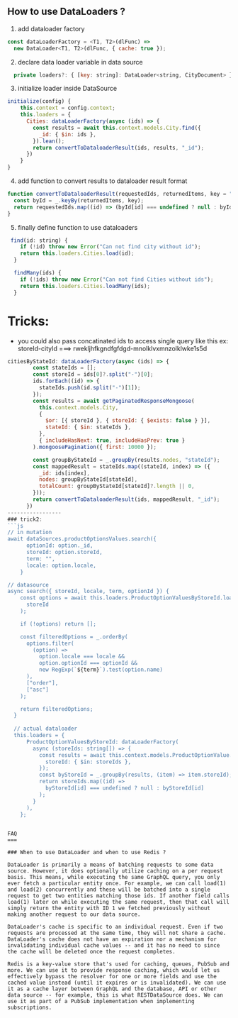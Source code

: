 ## How to use DataLoaders ?

1. add dataloader factory 
```js
const dataLoaderFactory = <T1, T2>(dlFunc) =>
  new DataLoader<T1, T2>(dlFunc, { cache: true });

```

2. declare data loader variable in data source 
```js
  private loaders?: { [key: string]: DataLoader<string, CityDocument> };

```
3. initialize loader inside DataSource
```js
initialize(config) {
    this.context = config.context;
    this.loaders = {
      Cities: dataLoaderFactory(async (ids) => {
        const results = await this.context.models.City.find({
          _id: { $in: ids },
        }).lean();
        return convertToDataloaderResult(ids, results, "_id");
      })
    }
}
```

4. add function to convert results to dataloader result format
```js
function convertToDataloaderResult(requestedIds, returnedItems, key = "id") {
  const byId = _.keyBy(returnedItems, key);
  return requestedIds.map((id) => (byId[id] === undefined ? null : byId[id]));
}
```

5. finally define function to use dataloaders
```js
 find(id: string) {
    if (!id) throw new Error("Can not find city without id");
    return this.loaders.Cities.load(id);
  }

  findMany(ids) {
    if (!ids) throw new Error("Can not find Cities without ids");
    return this.loaders.Cities.loadMany(ids);
  }
```

Tricks: 
=======
* you could also pass concatinated ids to access single query like this
ex: storeId-cityId ===> rwekljhfkgndfgfdgd-mnolklvxmnzolklwke1s5d
```js
citiesByStateId: dataLoaderFactory(async (ids) => {
        const stateIds = [];
        const storeId = ids[0]?.split("-")[0];
        ids.forEach((id) => {
          stateIds.push(id.split("-")[1]);
        });
        const results = await getPaginatedResponseMongoose(
          this.context.models.City,
          {
            $or: [{ storeId }, { storeId: { $exists: false } }],
            stateId: { $in: stateIds },
          },
          { includeHasNext: true, includeHasPrev: true }
        ).mongoosePagination({ first: 10000 });

        const groupByStateId = _.groupBy(results.nodes, "stateId");
        const mappedResult = stateIds.map((stateId, index) => ({
          _id: ids[index],
          nodes: groupByStateId[stateId],
          totalCount: groupByStateId[stateId]?.length || 0,
        }));
        return convertToDataloaderResult(ids, mappedResult, "_id");
      })
-----------------
### trick2: 
```js
// in mutation 
await dataSources.productOptionsValues.search({
      optionId: option._id,
      storeId: option.storeId,
      term: "",
      locale: option.locale,
    }

// datasource 
async search({ storeId, locale, term, optionId }) {
    const options = await this.loaders.ProductOptionValuesByStoreId.load(
      storeId
    );

    if (!options) return [];

    const filteredOptions = _.orderBy(
      options.filter(
        (option) =>
          option.locale === locale &&
          option.optionId === optionId &&
          new RegExp(`${term}`).test(option.name)
      ),
      ["order"],
      ["asc"]
    );

    return filteredOptions;
  }
  
  // actual dataloader
  this.loaders = {
      ProductOptionValuesByStoreId: dataLoaderFactory(
        async (storeIds: string[]) => {
          const results = await this.context.models.ProductOptionValue.find({
            storeId: { $in: storeIds },
          });
          const byStoreId = _.groupBy(results, (item) => item.storeId);
          return storeIds.map((id) =>
            byStoreId[id] === undefined ? null : byStoreId[id]
          );
        }
      ),
    };
  
```
    
    
```
FAQ
===

### When to use DataLoader and when to use Redis ?

DataLoader is primarily a means of batching requests to some data source. However, it does optionally utilize caching on a per request basis. This means, while executing the same GraphQL query, you only ever fetch a particular entity once. For example, we can call load(1) and load(2) concurrently and these will be batched into a single request to get two entities matching those ids. If another field calls load(1) later on while executing the same request, then that call will simply return the entity with ID 1 we fetched previously without making another request to our data source.

DataLoader's cache is specific to an individual request. Even if two requests are processed at the same time, they will not share a cache. DataLoader's cache does not have an expiration nor a mechanism for invalidating individual cache values -- and it has no need to since the cache will be deleted once the request completes.

Redis is a key-value store that's used for caching, queues, PubSub and more. We can use it to provide response caching, which would let us effectively bypass the resolver for one or more fields and use the cached value instead (until it expires or is invalidated). We can use it as a cache layer between GraphQL and the database, API or other data source -- for example, this is what RESTDataSource does. We can use it as part of a PubSub implementation when implementing subscriptions.

